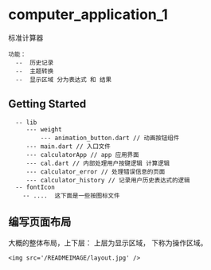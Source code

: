 # computer_application_1

标准计算器
```
功能：
  --  历史记录
  --  主题转换
  --  显示区域 分为表达式 和 结果
```

## Getting Started

```
  -- lib
     --- weight 
         --- animation_button.dart // 动画按钮组件
     --- main.dart // 入口文件
     --- calculatorApp // app 应用界面
     --- cal.dart // 内部处理用户按键逻辑 计算逻辑
     --- calculator_error // 处理错误信息的页面
     --- calculator_history // 记录用户历史表达式的逻辑
  -- fontIcon
    -- ....  这下面是一些按图标文件
```

## 编写页面布局
大概的整体布局，上下层： 上层为显示区域， 下称为操作区域。 

```
<img src='/READMEIMAGE/layout.jpg' />
```